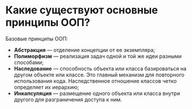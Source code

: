 Какие существуют основные принципы ООП?
=====================

Базовые принципы ООП:

* **Абстракция** — отделение концепции от ее экземпляра;
* **Полиморфизм** — реализация задач одной и той же идеи разными способами;
* **Наследование** — способность объекта или класса базироваться на другом объекте или классе. Это главный механизм для повторного использования кода. Наследственное отношение классов четко определяет их иерархию;
* **Инкапсуляция** — размещение одного объекта или класса внутри другого для разграничения доступа к ним.

